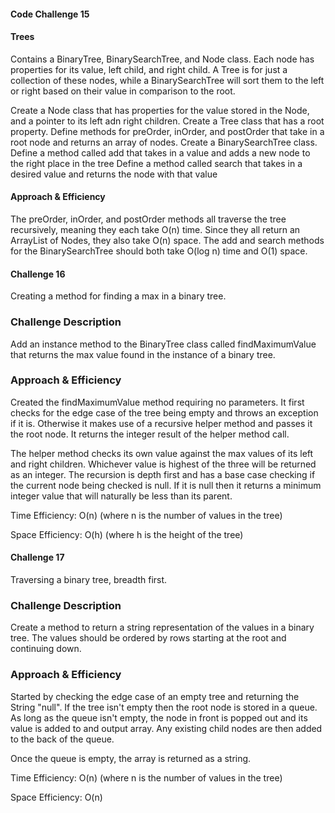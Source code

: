 #### Code Challenge 15

#### Trees
Contains a BinaryTree, BinarySearchTree, and Node class. Each node has properties for its value, left child, and right child. A Tree is for just a collection of these nodes, while a BinarySearchTree will sort them to the left or right based on their value in comparison to the root.

Create a Node class that has properties for the value stored in the Node, and a pointer to its left adn right children.
Create a Tree class that has a root property.
Define methods for preOrder, inOrder, and postOrder that take in a root node and returns an array of nodes.
Create a BinarySearchTree class.
Define a method called add that takes in a value and adds a new node to the right place in the tree
Define a method called search that takes in a desired value and returns the node with that value

#### Approach & Efficiency
The preOrder, inOrder, and postOrder methods all traverse the tree recursively, meaning they each take O(n) time. Since they all return an ArrayList of Nodes, they also take O(n) space. The add and search methods for the BinarySearchTree should both take O(log n) time and O(1) space.


#### Challenge 16
Creating a method for finding a max in a binary tree.

### Challenge Description
Add an instance method to the BinaryTree class called findMaximumValue that returns the max value found in the instance of a binary tree.

### Approach & Efficiency
Created the findMaximumValue method requiring no parameters. It first checks for the edge case of the tree being empty and throws an exception if it is. Otherwise it makes use of a recursive helper method and passes it the root node. It returns the integer result of the helper method call.

The helper method checks its own value against the max values of its left and right children. Whichever value is highest of the three will be returned as an integer. The recursion is depth first and has a base case checking if the current node being checked is null. If it is null then it returns a minimum integer value that will naturally be less than its parent.

Time Efficiency: O(n) (where n is the number of values in the tree)

Space Efficiency: O(h) (where h is the height of the tree)


#### Challenge 17
Traversing a binary tree, breadth first.

### Challenge Description
Create a method to return a string representation of the values in a binary tree. The values should be ordered by rows starting at the root and continuing down.

### Approach & Efficiency
Started by checking the edge case of an empty tree and returning the String "null". If the tree isn't empty then the root node is stored in a queue. As long as the queue isn't empty, the node in front is popped out and its value is added to and output array. Any existing child nodes are then added to the back of the queue.


Once the queue is empty, the array is returned as a string.

Time Efficiency: O(n) (where n is the number of values in the tree)

Space Efficiency: O(n)
